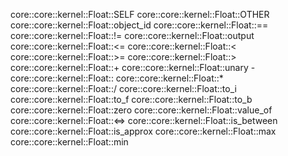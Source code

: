 core::core::kernel::Float::SELF
core::core::kernel::Float::OTHER
core::core::kernel::Float::object_id
core::core::kernel::Float::==
core::core::kernel::Float::!=
core::core::kernel::Float::output
core::core::kernel::Float::<=
core::core::kernel::Float::<
core::core::kernel::Float::>=
core::core::kernel::Float::>
core::core::kernel::Float::+
core::core::kernel::Float::unary -
core::core::kernel::Float::
core::core::kernel::Float::*
core::core::kernel::Float::/
core::core::kernel::Float::to_i
core::core::kernel::Float::to_f
core::core::kernel::Float::to_b
core::core::kernel::Float::zero
core::core::kernel::Float::value_of
core::core::kernel::Float::<=>
core::core::kernel::Float::is_between
core::core::kernel::Float::is_approx
core::core::kernel::Float::max
core::core::kernel::Float::min
